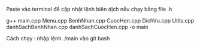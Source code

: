 Paste vào terminal để cập nhật lệnh biên dịch nếu chạy bằng file .h 

g++ main.cpp Menu.cpp BenhNhan.cpp CuocHen.cpp DichVu.cpp Utils.cpp danhSachBenhNhan.cpp danhSachCuocHen.cpp -o main

Cách chạy : nhập lệnh ./main vào git bash
